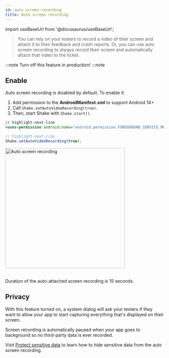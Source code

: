 ```yaml
---
id: auto-screen-recording
title: Auto screen recording
---
```

import useBaseUrl from '@docusaurus/useBaseUrl';

>You can rely on your testers to record a video of their screen and attach it to their feedback and crash reports.
Or, you can use auto screen recording to always record their screen and automatically attach that video to the ticket.

:::note
Turn off this feature in production!
:::note

## Enable
Auto screen recording is disabled by default. To enable it:
1. Add permission to the **AndroidManifest.xml** to support Android 14+
1. Call `Shake.setAutoVideoRecording(true)`.
1. Then, start Shake with `Shake.start()`.

```xml title="AndroidManifest.xml"
// highlight-next-line
<uses-permission android:name="android.permission.FOREGROUND_SERVICE_MEDIA_PROJECTION" />
```

```javascript title="App.js"
// highlight-next-line
Shake.setAutoVideoRecording(true);
```

<table class="media-container media-container-highlighted mt-40 mb-40">
<img
  alt="Auto screen recording"
  width="380"
  src={useBaseUrl('img/phone-auto-screenrecording@2x.png')}
/>
</table>

Duration of the auto-attached screen recording is 15 seconds.

## Privacy

With this feature turned on, a system dialog will ask your testers if they want to allow your app
to start capturing everything that's displayed on their screen.

Screen recording is automatically paused when your app goes to background so no third-party data is ever recorded.

Visit [Protect sensitive data](/react/configuration-and-data/manage-sensitive-data/#auto-screen-recording) to learn
how to hide sensitive data from the auto screen recording.
